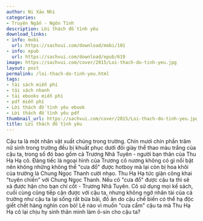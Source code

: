 ```yaml
---
author: Ni Xảo Nhi
categories:
- Truyện Ngắn - Ngôn Tình
description: Lời thách đố tình yêu
download_links:
- info: mobi
  url: https://sachvui.com/download/mobi/101
- info: epub
  url: https://sachvui.com/download/epub/619
image: https://sachvui.com/cover/2015/Loi-thach-do-tinh-yeu.jpg
layout: post
permalink: /loi-thach-do-tinh-yeu.html
tags:
- tải sách miễn phí
- tải sách nhanh
- tải ebooks miễn phí
- pdf miễn phí
- Lời thách đố tình yêu ebook
- Lời thách đố tình yêu pdf
thumbnail_url: https://sachvui.com/cover/2015/Loi-thach-do-tinh-yeu.jpg
title: Lời thách đố tình yêu
---
```


 <div class="item-desc text-justify"> Cậu ta là một nhân vật xuất chúng trong trường. Chín mươi chín phần trăm nữ sinh trong trường đều bị khuất phục dưới đôi giày thể thao màu trắng của cậu ta, trong số đó bao gồm cả Trương Nhã Tuyên - người bạn thân của Thu Hạ Hạ cô. Đáng tiếc là ngoại hình của Trương cô nương không có gì nổi bật nên không những không thể "cưa đổ" được hotboy mà lại còn bị hoa khôi của trường là Chung Ngọc Thanh cười nhạo. Thu Hạ Hạ tức giận công khai "tuyên chiến" với Chung Ngọc Thanh. Nếu cô "cưa đổ" được cậu ta thì sẽ xả được hận cho bạn chí cốt - Trương Nhã Tuyên. Cô sử dụng mọi kế sách, cuối cùng cũng tiếp cận được với cậu ta, nhưng không ngờ nhân tài của cả trường như cậu ta lại sống rất bừa bãi, đồ ăn do cậu chế biến có thể hạ độc giết chết hàng nghìn con bò! Lẽ nào vì muốn "cưa cẩm" cậu ta mà Thu Hạ Hạ cô lại chịu hy sinh thân mình làm ô-sin cho cậu ta? </div>
